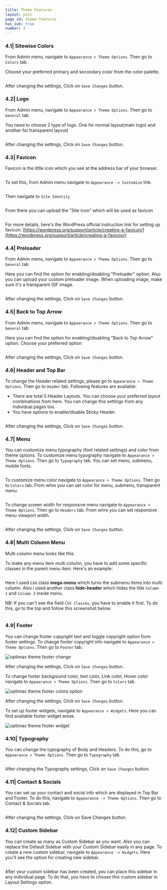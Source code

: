 ```yaml
---
title: Theme Features
layout: post
page_id: theme-features
has_sub: true
number: 4
---
```


### 4.1| Sitewise Colors

From Admin menu, navigate to `Appearance > Theme Options`. Then go to `Colors` tab.


Choose your preferred primary and secondary color from the color palette.

<img alt="" src="{{ 'assets/images/optimax_theme/theme-features/tf.1.jpg' | relative_url }}">

After changing the settings, Click on `Save Changes` button.

### 4.2| Logo

From Admin menu, navigate to `Appearance > Theme Options`. Then go to `General` tab.

You need to  choose   2 type of logo. One for normal layout(main logo) and another for transparent layout(

<img alt="" src="{{ 'assets/images/optimax_theme/theme-features/tf.2.jpg' | relative_url }}">

After changing the settings, Click on `Save Changes` button.


### 4.3| Favicon

Favicon is the little icon which you see at the address bar of your browser.   

<img alt="" src="{{ 'assets/images/optimax_theme/theme-features/what-is-favicon.jpg' | relative_url }}">     


To set this, from Admin menu navigate to `Appearance -> Customize` link.    

<img alt="" src="{{ 'assets/images/optimax_theme/theme-features/customize-click.jpg' | relative_url }}">     


Then navigate to `Site Identity`

<img alt="" src="{{ 'assets/images/optimax_theme/theme-features/site-identity-click.jpg' | relative_url }}">     


From there you can upload the "Site Icon" which will be used as favicon

<img alt="" src="{{ 'assets/images/optimax_theme/theme-features/change-favicon.jpg' | relative_url }}">     

For more details, here's the WordPress official instruction link for setting up favicon: [https://wordpress.org/support/article/creating-a-favicon/](https://wordpress.org/support/article/creating-a-favicon/)

<!-- for here image position will be negetive 1 -->
### 4.4| Preloader

From Admin menu, navigate to `Appearance > Theme Options`. Then go to `General` tab

Here you can find the option for enabling/disabling "Preloader" option. Also you can upload your custom preloader image. When uploading image, make sure it's a transparent GIF image.

<img alt="" src="{{ 'assets/images/optimax_theme/theme-features/tf.3.jpg' | relative_url }}">

After changing the settings, Click on `Save Changes` button.

### 4.5| Back to Top Arrow

From Admin menu, navigate to `Appearance > Theme Options`. Then go to `General` tab

Here you can find the option for enabling/disabling "Back to Top Arrow" option. Choose your preferred option

<img alt="" src="{{ 'assets/images/optimax_theme/theme-features/tf.4.jpg' | relative_url }}">

After changing the settings, Click on `Save Changes` button.

### 4.6| Header and Top Bar

To change the Header related settings, please go to `Appearance > Theme Options`. Then go to `Header` tab. Following features are available:

* There are total 5 Header Layouts. You can choose your preferred layout combinations from here. You can change this settings from any individual pages too.
* You have options to enable/disable Sticky Header.

<img alt="" src="{{ 'assets/images/optimax_theme/theme-features/tf.5.jpg' | relative_url }}">

After changing the settings, Click on `Save Changes` button.

### 4.7| Menu

You can customize menu typography (font related settings) and color from theme options.
To customize menu typography navigate to `Appearance > Theme Options`. Then go to `Typography` tab.
You can set menu, submenu, mobile fonts.

<img alt="" src="{{ 'assets/images/optimax_theme/theme-features/tf.6.jpg' | relative_url }}">

To customize menu color navigate to `Appearance > Theme Options`. Then go to `Colors` tab. From whre you can set color for menu, submenu, transparent menu.

<img alt="" src="{{ 'assets/images/optimax_theme/theme-features/tf.6.2.jpg' | relative_url }}">

To change screen width for responsive menu navigate to `Appearance > Theme Options`. Then go to `Headers` tab. From whre you can set responsive menu viewport width.

<img alt="" src="{{ 'assets/images/optimax_theme/theme-features/tf.6.3.jpg' | relative_url }}">

After changing the settings, Click on `Save Changes` button.

### 4.8| Multi Column Menu

Multi column menu looks like this:

To make any menu item multi column, you have to add some specific classes in the parent menu item. Here's an example:

<img alt="" src="{{ 'assets/images/optimax_theme/theme-features/tf.7.jpg' | relative_url }}">

Here I used css class **mega-menu** which turns the submenu items into multi column. Also i used another class **hide-header** which hides the title `Column 1` and `Column 2` inside menu.

NB: If you can't see the field `CSS Classes`, you have to enable it first. To do this, go to the top and follow this screenshot below:

<img alt="" src="{{ 'assets/images/optimax_theme/theme-features/tf.7.2.jpg' | relative_url }}">

### 4.9| Footer
You can change footer copyright text and toggle copyright option from footer settings. To change footer copyright info
navigate to `Appearance > Theme Options`. Then go to `Footer` tab.

<img alt="optimax theme footer change" src="{{ 'assets/images/optimax_theme/theme-features/tf.8.1.jpg' | relative_url }}">

After changing the settings, Click on `Save Changes` button.

To change footer background color, text color, Link color, Hover color navigate to `Appearance > Theme Options`. Then go to `Colors` tab.

<img alt="optimax theme footer colors option" src="{{ 'assets/images/optimax_theme/theme-features/tf.8.2.jpg' | relative_url }}">

After changing the settings, Click on `Save Changes` button.

To set up footer widgets, navigate to `Appearance > Widgets`. Here you can find available footer widget areas.

<img alt="optimax theme footer widget" src="{{ 'assets/images/optimax_theme/theme-features/tf.8.3.jpg' | relative_url }}">

### 4.10| Typography

You can change the typography of Body and Headers. To do this, go to `Appearance > Theme Options`. Then go to `Typography` tab.

<img alt="" src="{{ 'assets/images/optimax_theme/theme-features/tf.9.jpg' | relative_url }}">

After changing the Typography settings, Click on `Save Changes` button.

### 4.11| Contact & Socials

You can set up your contact and social info which are displayed in Top Bar and Footer. To do this, navigate to `Appearance -> Theme Options`. Then go to Contact & Socials tab.

<img alt="" src="{{ 'assets/images/optimax_theme/theme-features/tf.10.jpg' | relative_url }}">

After changing the settings, Click on Save Changes button.

### 4.12| Custom Sidebar
You can create as many as Custom Sidebar as you want. Also you can replace the Default Sidebar with your Custom Sidebar easily in any page. To create a new custom sidebar, navigate to `Appearance -> Widgets`. Here you'll see the option for creating new sidebar.

<img alt="" src="{{ 'assets/images/optimax_theme/theme-features/tf.11.jpg' | relative_url }}">




After your custom sidebar has been created, you can place this sidebar in any individual page. To do that, you have to choose this custom sidebar in Layout Settings option.
